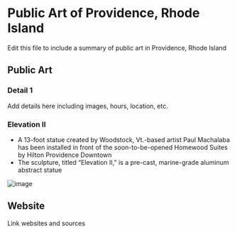 # Public Art of Providence, Rhode Island

Edit this file to include a summary of public art in Providence, Rhode Island

## Public Art

### Detail 1
Add details here including images, hours, location, etc.

### Elevation II
- A 13-foot statue created by Woodstock, Vt.-based artist Paul Machalaba has been installed in front of the soon-to-be-opened Homewood Suites by Hilton Providence Downtown
- The sculpture, titled “Elevation II,” is a pre-cast, marine-grade aluminum abstract statue

![image](https://user-images.githubusercontent.com/59936250/236925910-470768cd-a113-4139-a058-7ccea2a1221e.png)


## Website

Link websites and sources
